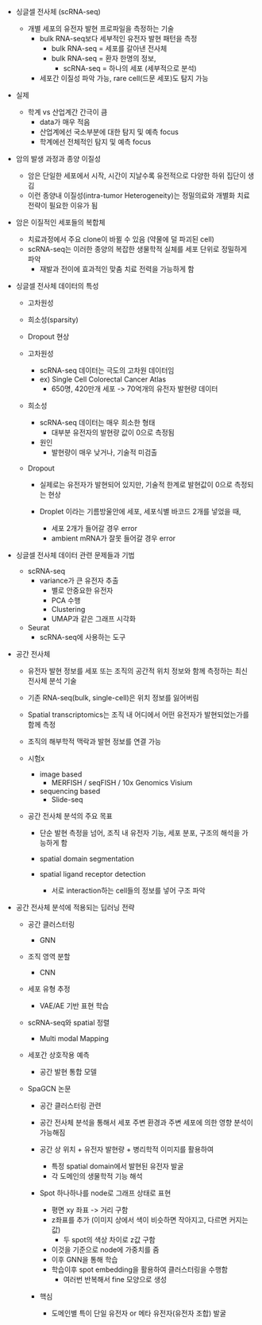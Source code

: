 - 싱글셀 전사체 (scRNA-seq)
	- 개별 세포의 유전자 발현 프로파일을 측정하는 기술
		- bulk RNA-seq보다 세부적인 유전자 발현 패턴을 측정
			- bulk RNA-seq = 세포를 갈아낸 전사체
			- bulk RNA-seq = 환자 한명의 정보,
				- scRNA-seq = 하나의 세포 (세부적으로 분석)
		- 세포간 이질성 파악 가능, rare cell(드문 세포)도 탐지 가능

- 실제
	- 학계 vs 산업계간 간극이 큼
		-  data가 매우 적음
		- 산업계에선 국소부분에 대한 탐지 및 예측 focus
		- 학계에선 전체적인 탐지 및 예측 focus
	
- 암의 발생 과정과 종양 이질성
	- 암은 단일한 세포에서 시작, 시간이 지날수록 유전적으로 다양한 하위 집단이 생김
	- 이런 종양내 이질성(intra-tumor Heterogeneity)는 정밀의료와 개별화 치료전략이 필요한 이유가 됨

- 암은 이질적인 세포들의 복합체
	- 치료과정에서 주요 clone이 바뀔 수 있음 (약물에 덜 파괴된 cell)
	- scRNA-seq는 이러한 종양의 복잡한 생물학적 실체를 세포 단위로 정밀하게 파악
		- 재발과 전이에 효과적인 맞춤 치료 전력을 가능하게 함

- 싱글셀 전사체 데이터의 특성
	- 고차원성
	- 희소성(sparsity)
	- Dropout 현상
	
	- 고차원성
		- scRNA-seq 데이터는 극도의 고차원 데이터임
		- ex) Single Cell Colorectal Cancer Atlas
			- 650명, 420만개 세포 -> 70억개의 유전자 발현량 데이터
	
	- 희소성
		- scRNA-seq 데이터는 매우 희소한 형태
			- 대부분 유전자의 발현량 값이 0으로 측정됨
		- 원인
			- 발현량이 매우 낮거나, 기술적 미검출
	
	- Dropout
		- 실제로는 유전자가 발현되어 있지만, 기술적 한계로 발현값이 0으로 측정되는 현상
		
		- Droplet 이라는 기름방울안에 세포, 세포식별 바코드 2개를 넣었을 때,
			- 세포 2개가 들어갈 경우 error
			- ambient mRNA가 잘못 들어갈 경우 error

- 싱글셀 전사체 데이터 관련 문제들과 기법
	- scRNA-seq
		- variance가 큰 유전자 추출
			- 별로 안중요한 유전자
			- PCA 수행
			- Clustering
			- UMAP과 같은 그래프 시각화
	- Seurat
		- scRNA-seq에 사용하는 도구

- 공간 전사체 
	- 유전자 발현 정보를 세포 또는 조직의 공간적 위치 정보와 함께 측정하는 최신 전사체 분석 기술

	- 기존 RNA-seq(bulk, single-cell)은 위치 정보를 잃어버림
	-  Spatial transcriptomics는 조직 내 어디에서 어떤 유전자가 발현되었는가를 함께 측정
	- 조직의 해부학적 맥락과 발현 정보를 연결 가능
	
	- 시험x
		- image based
			- MERFISH / seqFISH / 10x Genomics Visium
		- sequencing based
			-  Slide-seq 
	
	- 공간 전사체 분석의 주요 목표
		- 단순 발현 측정을 넘어, 조직 내 유전자 기능, 세포 분포, 구조의 해석을 가능하게 함
		
		- spatial domain segmentation
		- spatial ligand receptor detection
			- 서로 interaction하는 cell들의 정보를 넣어 구조 파악

- 공간 전사체 분석에 적용되는 딥러닝 전략
	- 공간 클러스터링
		- GNN
	- 조직 영역 분할
		- CNN
	- 세포 유형 추정
		- VAE/AE 기반 표현 학습
	- scRNA-seq와 spatial 정렬
		- Multi modal Mapping
	- 세포간 상호작용 예측
		- 공간 발현 통합 모델
	
	- SpaGCN 논문 
		- 공간 클러스터링 관련
		
		- 공간 전사체 분석을 통해서 세포 주변 환경과 주변 세포에 의한 영향 분석이 가능해짐
		- 공간 상 위치 + 유전자 발현량 + 병리학적 이미지를 활용하여
			- 특정 spatial domain에서 발현된 유전자 발굴
			- 각 도메인의 생물학적 기능 해석
		
		- Spot 하나하나를 node로 그래프 상태로 표현
			- 평면 xy 좌표 -> 거리 구함
			- z좌표를 추가 (이미지 상에서 색이 비슷하면 작아지고, 다르면 커지는 값)
				- 두 spot의 색상 차이로 z값 구함
			- 이것을 기준으로 node에 가중치를 줌
			- 이후 GNN을 통해 학습
			- 학습이후 spot embedding을 활용하여 클러스터링을 수행함
				- 여러번 반복해서 fine 모양으로 생성
			
		- 핵심
			- 도메인별 특이 단일 유전자 or 메타 유전자(유전자 조합) 발굴